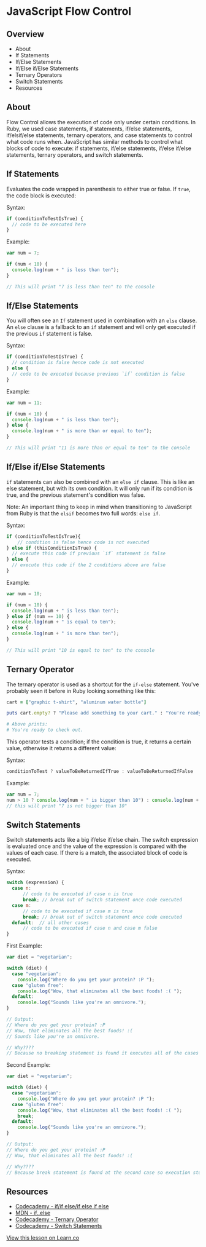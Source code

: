 # JavaScript Flow Control

## Overview

* About
* If Statements
* If/Else Statements
* If/Else if/Else Statements
* Ternary Operators
* Switch Statements
* Resources

## About

Flow Control allows the execution of code only under certain conditions. In Ruby, we used case statements, if statements, if/else statements, if/elsif/else statements, ternary operators, and case statements to control what code runs when. JavaScript has similar methods to control what blocks of code to execute: if statements, if/else statements, if/else if/else statements, ternary operators, and switch statements.

## If Statements

Evaluates the code wrapped in parenthesis to either true or false. If `true`, the code block is executed: 

Syntax:

```javascript
if (conditionToTestIsTrue) {
  // code to be executed here
}
```

Example:

```javascript
var num = 7;

if (num < 10) {
  console.log(num + " is less than ten");
}

// This will print "7 is less than ten" to the console
```

## If/Else Statements

You will often see an `If` statement used in combination with an  `else` clause. An `else` clause is a fallback to an `if` statement and will only get executed if the previous `if` statement is false.
    
Syntax:

```javascript
if (conditionToTestIsTrue) {
  // condition is false hence code is not executed
} else {
  // code to be executed because previous `if` condition is false
}
```

Example:

```javascript
var num = 11;

if (num < 10) {
  console.log(num + " is less than ten");
} else {
  console.log(num + " is more than or equal to ten");
}

// This will print "11 is more than or equal to ten" to the console
```

## If/Else if/Else Statements

`if` statements can also be combined with an `else if` clause. This is like an else statement, but with its own condition. It will only run if its condition is true, and the previous statement's condition was false. 

Note: An important thing to keep in mind when transitioning to JavaScript from Ruby is that the `elsif` becomes two full words: `else if`.

Syntax:

```javascript
if (conditionToTestIsTrue){
    // condition is false hence code is not executed
} else if (thisConditionIsTrue) {
  // execute this code if previous `if` statement is false
} else {
  // execute this code if the 2 conditions above are false
}
```

Example:

```javascript
var num = 10;

if (num < 10) {
  console.log(num + " is less than ten");
} else if (num == 10) {
  console.log(num + " is equal to ten");
} else {
  console.log(num + " is more than ten");
}

// This will print "10 is equal to ten" to the console
```

## Ternary Operator

The ternary operator is used as a shortcut for the `if-else` statement. You've probably seen it before in Ruby looking something like this:

```ruby
cart = ["graphic t-shirt", "aluminum water bottle"]

puts cart.empty? ? "Please add something to your cart." : "You're ready to check out." 

# Above prints:
# You're ready to check out.
```

This operator tests a condition; if the condition is true, it returns a certain value, otherwise it returns a different value:

Syntax:

```javascript
conditionToTest ? valueToBeReturnedIfTrue : valueToBeReturnedIfFalse
```

Example:

```javascript
var num = 7;
num > 10 ? console.log(num + " is bigger than 10") : console.log(num + " is not bigger than 10");
// this will print "7 is not bigger than 10"
```

## Switch Statements

Switch statements acts like a big if/else if/else chain. The switch expression is evaluated once and the value of the expression is compared with the values of each case. If there is a match, the associated block of code is executed.

Syntax:

```javascript
switch (expression) {
  case n:
      // code to be executed if case n is true
      break; // break out of switch statement once code executed
  case m:
      // code to be executed if case m is true
      break; // break out of switch statement once code executed
  default:  // all other cases
      // code to be executed if case n and case m false
}
```
  
First Example:

```javascript
var diet = "vegetarian";

switch (diet) {
  case "vegetarian":
    console.log("Where do you get your protein? :P ");
  case "gluten free":
    console.log("Wow, that eliminates all the best foods! :( ");
  default:
    console.log("Sounds like you're an omnivore.");
}

// Output:
// Where do you get your protein? :P 
// Wow, that eliminates all the best foods! :( 
// Sounds like you're an omnivore.

// Why????
// Because no breaking statement is found it executes all of the cases after the true case (which is case 1)
```

Second Example:

```javascript
var diet = "vegetarian";

switch (diet) {
  case "vegetarian":
    console.log("Where do you get your protein? :P ");
  case "gluten free":
    console.log("Wow, that eliminates all the best foods! :( ");
    break;
  default:
    console.log("Sounds like you're an omnivore.");
}

// Output:
// Where do you get your protein? :P 
// Wow, that eliminates all the best foods! :( 

// Why????
// Because break statement is found at the second case so execution stops there
```

## Resources

* [Codecademy - if/if else/if else if else](http://www.codecademy.com/glossary/javascript/if-statement)
* [MDN - if..else](https://developer.mozilla.org/en-US/docs/Web/JavaScript/Reference/Statements/if...else)
* [Codecademy - Ternary Operator](http://www.codecademy.com/glossary/javascript/ternary-operator)
* [Codecademy - Switch Statements](http://www.codecademy.com/glossary/javascript/switch-statements)

<a href='https://learn.co/lessons/intro-to-flow-control.js' data-visibility='hidden'>View this lesson on Learn.co</a>

